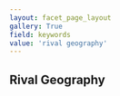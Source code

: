 ```yaml
---
layout: facet_page_layout
gallery: True
field: keywords
value: 'rival geography'
---
```


## Rival Geography